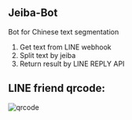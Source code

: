 Jeiba-Bot
------------
Bot for Chinese text segmentation

1. Get text from LINE webhook
2. Split text by jeiba
3. Return result by LINE REPLY API

LINE friend qrcode:
----------
![qrcode](https://i.imgur.com/uf5CDFZ.png)